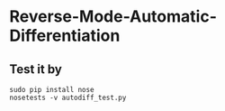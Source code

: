 # Reverse-Mode-Automatic-Differentiation
## Test it by 
    sudo pip install nose
    nosetests -v autodiff_test.py
